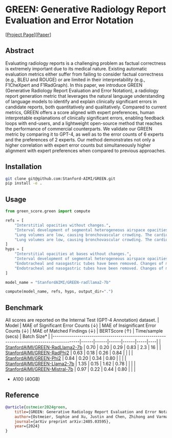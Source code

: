 # GREEN: Generative Radiology Report Evaluation and Error Notation
[[Project Page](https://stanford-aimi.github.io/green.html)][[Paper](https://arxiv.org/pdf/2405.03595)]

## Abstract

Evaluating radiology reports is a challenging problem as factual correctness is extremely important due to its medical nature. Existing automatic evaluation metrics either suffer from failing to consider factual correctness (e.g., BLEU and ROUGE) or are limited in their interpretability (e.g., F1CheXpert and F1RadGraph). In this paper, we introduce GREEN (Generative Radiology Report Evaluation and Error Notation), a radiology report generation metric that leverages the natural language understanding of language models to identify and explain clinically significant errors in candidate reports, both quantitatively and qualitatively. Compared to current metrics, GREEN offers a score aligned with expert preferences, human interpretable explanations of clinically significant errors, enabling feedback loops with end-users, and a lightweight open-source method that reaches the performance of commercial counterparts. We validate our GREEN metric by comparing it to GPT-4, as well as to the error counts of 6 experts and the preferences of 2 experts. Our method demonstrates not only a higher correlation with expert error counts but simultaneously higher alignment with expert preferences when compared to previous approaches.

## Installation

```bash
git clone git@github.com:Stanford-AIMI/GREEN.git
pip install -e .
```

## Usage

```python
from green_score.green import compute

refs = [
    "Interstitial opacities without changes.",
    "Interval development of segmental heterogeneous airspace opacities throughout the lungs . No significant pneumothorax or pleural effusion . Bilateral calcified pleural plaques are scattered throughout the lungs . The heart is not significantly enlarged .",
    "Lung volumes are low, causing bronchovascular crowding. The cardiomediastinal silhouette is unremarkable. No focal consolidation, pleural effusion, or pneumothorax detected. Within the limitations of chest radiography, osseous structures are unremarkable.",
    "Lung volumes are low, causing bronchovascular crowding. The cardiomediastinal silhouette is unremarkable. No focal consolidation, pleural effusion, or pneumothorax detected. Within the limitations of chest radiography, osseous structures are unremarkable.",
]
hyps = [
    "Interstitial opacities at bases without changes.",
    "Interval development of segmental heterogeneous airspace opacities throughout the lungs . No significant pneumothorax or pleural effusion . Bilateral calcified pleural plaques are scattered throughout the lungs . The heart is not significantly enlarged .",
    "Endotracheal and nasogastric tubes have been removed. Changes of median sternotomy, with continued leftward displacement of the fourth inferiomost sternal wire. There is continued moderate-to-severe enlargement of the cardiac silhouette. Pulmonary aeration is slightly improved, with residual left lower lobe atelectasis. Stable central venous congestion and interstitial pulmonary edema. Small bilateral pleural effusions are unchanged.",
    "Endotracheal and nasogastric tubes have been removed. Changes of median sternotomy, with continued leftward displacement of the fourth inferiomost sternal wire. There is continued moderate-to-severe enlargement of the cardiac silhouette. Pulmonary aeration is slightly improved, with residual left lower lobe atelectasis. Stable central venous congestion and interstitial pulmonary edema. Small bilateral pleural effusions are unchanged.",
]

model_name = "StanfordAIMI/GREEN-radllama2-7b"

compute(model_name, refs, hyps, output_dir=".")

```

## Benchmark

All scores are reported on the Internal Test (GPT-4 Annotation) dataset. 
| Model                                                                | MAE of Significant Error Counts (↓) | MAE of Insignificant Error Counts (↓) | MAE of Matched Findings (↓) | BERTScore (↑) | Time/sample (secs) | Batch Size* |
|-------------------------------------------------------------------------------------------|------|------|------|------|-----|----|
| [StanfordAIMI/GREEN-RadLlama2-7b](https://huggingface.co/StanfordAIMI/GREEN-RadLlama2-7b) | 0.70 | 0.20 | 0.29 | 0.83 | 2.3 | 16 |
| [StanfordAIMI/GREEN-RadPhi2](https://huggingface.co/StanfordAIMI/GREEN-RadPhi2) | 0.63 | 0.18 | 0.26 | 0.84 |  |  |
| [StanfordAIMI/GREEN-Phi2](https://huggingface.co/StanfordAIMI/GREEN-Phi2) | 0.84 | 0.20 | 0.34 | 0.80 |  |  |
| [StanfordAIMI/GREEN-Llama2-7b](https://huggingface.co/StanfordAIMI/GREEN-Llama2-7b) | 1.35 | 0.15 | 1.62 | 0.78 |  |  |
| [StanfordAIMI/GREEN-Mistral-7b](https://huggingface.co/StanfordAIMI/GREEN-Mistral-7b) | 0.97 | 0.22 | 0.44 | 0.80 |  |  |
* A100 (40GB)

## Reference

```bibtex
@article{ostmeier2024green,
    title={GREEN: Generative Radiology Report Evaluation and Error Notation},
    author={Ostmeier, Sophie and Xu, Justin and Chen, Zhihong and Varma, Maya and Blankemeier, Louis and Bluethgen, Christian and Michalson, Arne Edward and Moseley, Michael and Langlotz, Curtis and Chaudhari, Akshay S and others},
    journal={arXiv preprint arXiv:2405.03595},
    year={2024}
}
```
